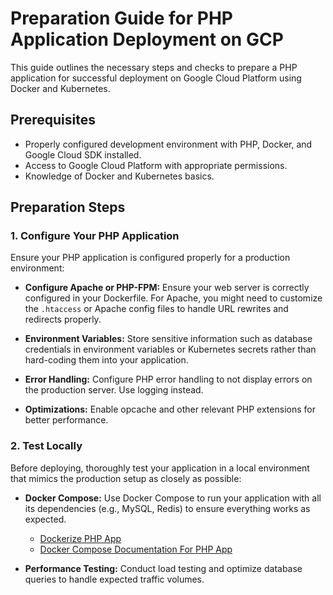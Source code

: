 

# Preparation Guide for PHP Application Deployment on GCP

This guide outlines the necessary steps and checks to prepare a PHP application for successful deployment on Google Cloud Platform using Docker and Kubernetes.

## Prerequisites

- Properly configured development environment with PHP, Docker, and Google Cloud SDK installed.
- Access to Google Cloud Platform with appropriate permissions.
- Knowledge of Docker and Kubernetes basics.

## Preparation Steps

### 1. Configure Your PHP Application

Ensure your PHP application is configured properly for a production environment:

- **Configure Apache or PHP-FPM:** Ensure your web server is correctly configured in your Dockerfile. For Apache, you might need to customize the `.htaccess` or Apache config files to handle URL rewrites and redirects properly.

- **Environment Variables:** Store sensitive information such as database credentials in environment variables or Kubernetes secrets rather than hard-coding them into your application.

- **Error Handling:** Configure PHP error handling to not display errors on the production server. Use logging instead.

- **Optimizations:** Enable opcache and other relevant PHP extensions for better performance.

### 2. Test Locally

Before deploying, thoroughly test your application in a local environment that mimics the production setup as closely as possible:

- **Docker Compose:** Use Docker Compose to run your application with all its dependencies (e.g., MySQL, Redis) to ensure everything works as expected.
  - [Dockerize PHP App](https://docs.docker.com/language/php/containerize/)
  - [Docker Compose Documentation For PHP App](https://docs.docker.com/language/php/develop/)

- **Performance Testing:** Conduct load testing and optimize database queries to handle expected traffic volumes.
